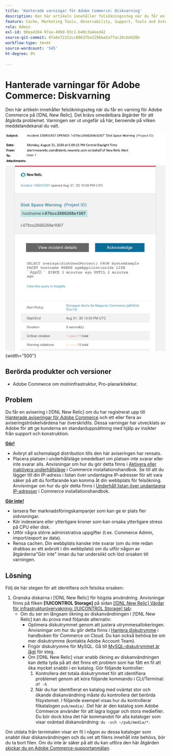 ```yaml
---
title: 'Hanterade varningar för Adobe Commerce: Diskvarning'
description: Den här artikeln innehåller felsökningssteg när du får en varning för Adobe Commerce i  [!DNL New Relic]. Det krävs omedelbara åtgärder för att åtgärda problemet.
feature: Cache, Marketing Tools, Observability, Support, Tools and External Services
role: Admin
exl-id: 90ea4384-97aa-499d-93c1-b40c3a4eed42
source-git-commit: 8fa8e72252cc80637be229bba5a7fac20cbdd28b
workflow-type: tm+mt
source-wordcount: '545'
ht-degree: 0%

---
```


# Hanterade varningar för Adobe Commerce: Diskvarning

Den här artikeln innehåller felsökningssteg när du får en varning för Adobe Commerce på [!DNL New Relic]. Det krävs omedelbara åtgärder för att åtgärda problemet. Varningen ser ut ungefär så här, beroende på vilken meddelandekanal du valt.

![diskvarning](../../assets/managed-alerts/disk-warning-magento-managed.png){width="500"}

## Berörda produkter och versioner

* Adobe Commerce om molninfrastruktur, Pro-planarkitektur.

## Problem

Du får en avisering i [!DNL New Relic] om du har registrerat upp till [Hanterade aviseringar för Adobe Commerce](managed-alerts-for-magento-commerce.md) och ett eller flera av aviseringströskelvärdena har överskridits. Dessa varningar har utvecklats av Adobe för att ge kunderna en standarduppsättning med hjälp av insikter från support och konstruktion.

<u> **Gör!** </u>

* Avbryt all schemalagd distribution tills den här aviseringen har rensats.
* Placera platsen i underhållsläge omedelbart om platsen inte svarar eller inte svarar alls. Anvisningar om hur du gör detta finns i [Aktivera eller inaktivera underhållsläge](https://experienceleague.adobe.com/sv/docs/commerce-operations/installation-guide/tutorials/maintenance-mode) i Commerce installationshandbok. Se till att du lägger till din IP-adress i listan över undantagna IP-adresser för att vara säker på att du fortfarande kan komma åt din webbplats för felsökning. Anvisningar om hur du gör detta finns i [Underhåll listan över undantagna IP-adresser](https://experienceleague.adobe.com/sv/docs/commerce-operations/installation-guide/tutorials/maintenance-mode#maintain-the-list-of-exempt-ip-addresses) i Commerce installationshandbok.

<u> **Gör inte!** </u>

* lansera fler marknadsföringskampanjer som kan ge er plats fler sidvisningar.
* Kör indexerare eller ytterligare kroner som kan orsaka ytterligare stress på CPU eller disk.
* Utför några större administrativa uppgifter (t.ex. Commerce Admin, import/export av data).
* Rensa cachen. Din webbplats kanske inte svarar (om du inte redan drabbas av ett avbrott i din webbplats) om du utför någon av åtgärderna&quot;Gör inte&quot; innan du har undersökt och löst orsaken till varningen.

## Lösning

Följ de här stegen för att identifiera och felsöka orsaken:

1. Granska diskarna i [!DNL New Relic] för högsta användning. Anvisningar finns på fliken **[!UICONTROL Storage]** på sidan [[!DNL New Relic] Värdar för infrastrukturövervakning: [!UICONTROL Storage] tab](https://docs.newrelic.com/docs/infrastructure/infrastructure-data/infrastructure-ui-pages/infra-hosts-ui-page/#storage):
   * Om du ser en långsam ökning av diskanvändningen i [!DNL New Relic] kan du prova med följande alternativ:
      * Optimera diskutrymmet genom att justera utrymmesallokeringen. Anvisningar om hur du gör detta finns i [Hantera diskutrymme](https://experienceleague.adobe.com/sv/docs/commerce-on-cloud/user-guide/develop/storage/manage-disk-space) i handboken för Commerce on Cloud. Du kan också behöva be om mer diskutrymme (kontakta Adobe Account Team).
      * Frigör diskutrymme för MySQL. Gå till [MySQL-diskutrymmet är lågt](https://experienceleague.adobe.com/sv/docs/commerce-knowledge-base/kb/troubleshooting/database/mysql-disk-space-is-low-on-magento-commerce-cloud) för steg.
      * Om [!DNL New Relic] visar snabb ökning av diskanvändningen kan detta tyda på att det finns ett problem som har fått en fil att öka mycket snabbt i en katalog. Gör följande kontroller:
         1. Kontrollera det totala diskutrymmet för att identifiera problemet genom att köra följande kommando i CLI/Terminal: `df -h`
         1. När du har identifierat en katalog med oväntat stor och ökande diskanvändning måste du kontrollera det berörda filsystemet. I följande exempel visas hur du kontrollerar filkatalogen `pub/media/`. Det här är den katalog som Adobe Commerce använder för att lagra loggar och stora mediefiler. Du bör dock köra det här kommandot för alla kataloger som visar oväntad diskanvändning: `du -sch ~/pub/media/*`.

Om utdata från terminalen visar en fil i någon av dessa kataloger som snabbt ökar diskanvändningen och du vet att filens innehåll inte behövs, bör du ta bort filen. Om du inte är säker på att du kan utföra den här åtgärden [skickar du en Adobe Commerce-supportanmälan](https://experienceleague.adobe.com/sv/docs/commerce-knowledge-base/kb/help-center-guide/magento-help-center-user-guide#support-case).
